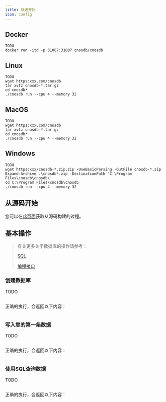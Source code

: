 ```yaml
---
title: 快速开始
icon: config
---
```


## Docker

```
TODO
docker run -itd -p 31007:31007 cnosdb/cnosdb
```

## Linux
```
TODO
wget https:xxx.com/cnosdb
tar xvfz cnosdb-*.tar.gz
cd cnosdb*
./cnosdb run --cpu 4 --memory 32
```

## MacOS

```
TODO
wget https:xxx.com/cnosdb
tar xvfz cnosdb-*.tar.gz
cd cnosdb*
./cnosdb run --cpu 4 --memory 32
```

## Windows
```
TODO
wget https:xxx/cnosdb-*.zip.zip -UseBasicParsing -OutFile cnosdb-*.zip
Expand-Archive .\cnosdb*.zip -DestinationPath 'C:\Program Files\cnosdb\cnosdb\'
cd C:\Program Files\cnosdb\cnosdb
./cnosdb run --cpu 4 --memory 32
```

## 从源码开始

您可以在[此页面](https://github.com/cnosdb/cnosdb/blob/main/docs/get-started.md)获取从源码构建的过程。


## 基本操作
> 有关更多关于数据库的操作请参考：
>
> [SQL](reference/sql.md)
>
> [编程接口](reference/api.md)


### 创建数据库
TODO
```

```
正确的执行，会返回以下内容：
```
```

### 写入您的第一条数据
TODO
```
```
正确的执行，会返回以下内容：
```
```

### 使用SQL查询数据
TODO
```
```
正确的执行，会返回以下内容：
```
```